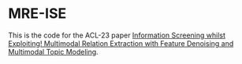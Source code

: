 # MRE-ISE
This is the code for the ACL-23 paper [Information Screening whilst Exploiting! Multimodal Relation Extraction with Feature Denoising and Multimodal Topic Modeling]().
